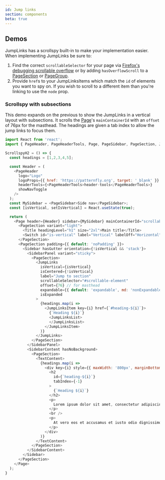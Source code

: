 ```yaml
---
id: Jump links
section: components
beta: true
---
```


## Demos

JumpLinks has a scrollspy built-in to make your implementation easier. When implementing JumpLinks be sure to:
1. Find the correct `scrollableSelector` for your page via [Firefox's debugging scrollable overflow](https://developer.mozilla.org/en-US/docs/Tools/Page_Inspector/How_to/Debug_Scrollable_Overflow) or by adding `hasOverflowScroll` to a [PageSection](/components/page#pagesection) or [PageGroup](/components/page#pagegroup).
2. Provide `href`s to your JumpLinksItems which match the `id` of elements you want to spy on. If you wish to scroll to a different item than you're linking to use the `node` prop.

### Scrollspy with subsections

This demo expands on the previous to show the JumpLinks in a vertical layout with subsections. It scrolls the [Page](/components/page)'s `mainContainerId` with an `offset` of 76px for the masthead. The headings are given a tab index to allow the jump links to focus them.

```js isFullscreen
import React from 'react';
import { PageHeader, PageHeaderTools, Page, PageSidebar, PageSection, JumpLinks, JumpLinksItem, JumpLinksList, PageGroup, Sidebar, SidebarContent, SidebarPanel, Switch, Title, TextContent } from '@patternfly/react-core';

ScrollspyH2 = () => {
  const headings = [1,2,3,4,5];

  const Header = (
    <PageHeader
      logo="Logo"
      logoProps={{ href: 'https://patternfly.org', target: '_blank' }}
      headerTools={<PageHeaderTools>header-tools</PageHeaderTools>}
      showNavToggle
    />
  );
  const MySidebar = <PageSidebar>Side nav</PageSidebar>;
  const [isVertical, setIsVertical] = React.useState(true);

  return (
    <Page header={Header} sidebar={MySidebar} mainContainerId="scrollable-element" isManagedSidebar>
      <PageSection variant="light">
        <Title headingLevel="h1" size="2xl">Main title</Title>
        <Switch id="is-vertical" label="Vertical" labelOff="Horizontal" isChecked={isVertical} onChange={check => setIsVertical(check)} />
      </PageSection>
      <PageSection padding={{ default: 'noPadding' }}>
        <Sidebar hasGutter orientation={!isVertical && 'stack'}>
          <SidebarPanel variant="sticky">
            <PageSection>
              <JumpLinks
                isVertical={isVertical}
                isCentered={!isVertical}
                label="Jump to section"
                scrollableSelector="#scrollable-element"
                offset={76} // for masthead
                expandable={{ default: 'expandable', md: 'nonExpandable' }}
                isExpanded
              >
                {headings.map(i => 
                  <JumpLinksItem key={i} href={`#heading-${i}`}>
                    {`Heading ${i}`}
                    <JumpLinksList>
                    </JumpLinksList>
                  </JumpLinksItem>
                )}
              </JumpLinks>
            </PageSection>
          </SidebarPanel>
          <SidebarContent hasNoBackground>
            <PageSection>
              <TextContent>
                {headings.map(i =>
                  <div key={i} style={{ maxWidth: '800px', marginBottom: '32px' }}>
                    <h2
                      id={`heading-${i}`}
                      tabIndex={-1}
                    >
                      {`Heading ${i}`}
                    </h2>
                    <p>
                      Lorem ipsum dolor sit amet, consectetur adipiscing elit, sed do eiusmod tempor incididunt ut labore et dolore magna aliqua. Ut enim ad minim veniam, quis nostrud exercitation ullamco laboris nisi ut aliquip ex ea commodo consequat. Duis aute irure dolor in reprehenderit in voluptate velit esse cillum dolore eu fugiat nulla pariatur. Excepteur sint occaecat cupidatat non proident, sunt in culpa qui officia deserunt mollit anim id est laborum.
                    </p>
                    <br />
                    <p>
                      At vero eos et accusamus et iusto odio dignissimos ducimus qui blanditiis praesentium voluptatum deleniti atque corrupti quos dolores et quas molestias excepturi sint occaecati cupiditate non provident, similique sunt in culpa qui officia deserunt mollitia animi, id est laborum et dolorum fuga. Et harum quidem rerum facilis est et expedita distinctio. Nam libero tempore, cum soluta nobis est eligendi optio cumque nihil impedit quo minus id quod maxime placeat facere possimus, omnis voluptas assumenda est, omnis dolor repellendus. Temporibus autem quibusdam et aut officiis debitis aut rerum necessitatibus saepe eveniet ut et voluptates repudiandae sint et molestiae non recusandae. Itaque earum rerum hic tenetur a sapiente delectus, ut aut reiciendis voluptatibus maiores alias consequatur aut perferendis doloribus asperiores repellat.
                    </p>
                  </div>
                )}
              </TextContent>
            </PageSection>
          </SidebarContent>
        </Sidebar>
      </PageSection>
    </Page>
  );
}
```

